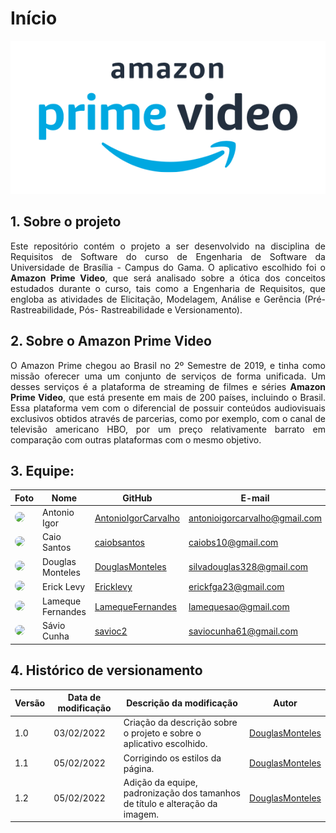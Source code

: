 # Início

<center>

![](assets/img/logo-prime-video.png)

</center>


## 1. Sobre o projeto
<p align="justify">
  Este repositório contém o projeto a ser  desenvolvido na disciplina de Requisitos de Software do curso de Engenharia de Software da Universidade de Brasília - Campus do Gama. O aplicativo escolhido foi o <strong>Amazon Prime Video</strong>, que será analisado sobre a ótica dos conceitos estudados durante o curso, tais como a Engenharia de Requisitos, que engloba as atividades de Elicitação, Modelagem, Análise e Gerência (Pré-Rastreabilidade, Pós- Rastreabilidade e
  Versionamento).
</p>

## 2. Sobre o Amazon Prime Video
<p align="justify">
  O Amazon Prime chegou ao Brasil no 2º Semestre de 2019, e tinha como missão oferecer uma um conjunto de serviços de forma unificada. Um desses serviços é a plataforma de streaming de filmes e séries <strong>Amazon Prime Video</strong>, que está presente em mais de 200 países, incluindo o Brasil. Essa plataforma vem com o diferencial de possuir conteúdos audiovisuais exclusivos obtidos através de parcerias, como por exemplo, com o canal de televisão americano HBO, por um preço relativamente barrato em comparação com outras plataformas com o mesmo objetivo.
</p>

## 3. Equipe:
| Foto | Nome            | GitHub      | E-mail       | 
|------|-----------------|-------------|--------------|
| <img src="https://github.com/AntonioIgorCarvalho.png" style="width: 80px; border-radius: 40px"> | Antonio Igor |[AntonioIgorCarvalho](https://github.com/AntonioIgorCarvalho) |antonioigorcarvalho@gmail.com |
| <img src="https://github.com/caiobsantos.png" style="width: 80px; border-radius: 40px"> | Caio Santos |[caiobsantos](https://github.com/caiobsantos)  |caiobs10@gmail.com  |
| <img src="https://github.com/douglasmonteles.png" style="width: 80px; border-radius: 40px"> | Douglas Monteles | [DouglasMonteles](https://github.com/DouglasMonteles) | silvadouglas328@gmail.com |
| <img src="https://github.com/Ericklevy.png" style="width: 80px; border-radius: 40px"> | Erick Levy |[Ericklevy](https://github.com/Ericklevy) | erickfga23@gmail.com | 
| <img src="https://github.com/LamequeFernandes.png" style="width: 80px; border-radius: 40px"> | Lameque Fernandes | [LamequeFernandes](https://github.com/LamequeFernandes) |lamequesao@gmail.com | 
| <img src="https://github.com/savioc2.png" style="width: 80px; border-radius: 40px"> | Sávio Cunha |  [savioc2](https://github.com/savioc2) |saviocunha61@gmail.com | 

## 4. Histórico de versionamento

|Versão|Data de modificação|Descrição da modificação|Autor|
|-|-|-|-|
|1.0|03/02/2022|Criação da descrição sobre o projeto e sobre o aplicativo escolhido.|[DouglasMonteles](https://github.com/DouglasMonteles)|
|1.1|05/02/2022|Corrigindo os estilos da página.|[DouglasMonteles](https://github.com/DouglasMonteles)|
|1.2|05/02/2022|Adição da equipe, padronização dos tamanhos de título e alteração da imagem.|[DouglasMonteles](https://github.com/DouglasMonteles)|

